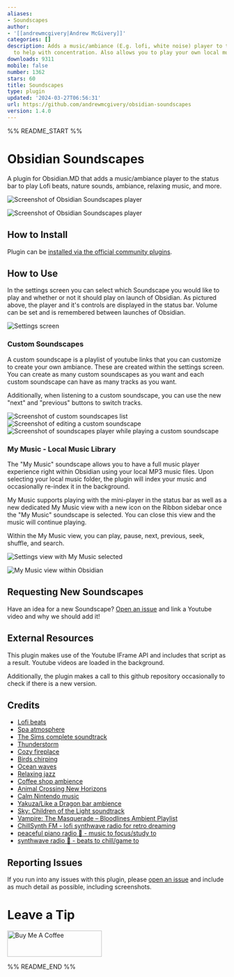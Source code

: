 ```yaml
---
aliases:
- Soundscapes
author:
- '[[andrewmcgivery|Andrew McGivery]]'
categories: []
description: Adds a music/ambiance (E.g. lofi, white noise) player to the status bar
  to help with concentration. Also allows you to play your own local music files.
downloads: 9311
mobile: false
number: 1362
stars: 60
title: Soundscapes
type: plugin
updated: '2024-03-27T06:56:31'
url: https://github.com/andrewmcgivery/obsidian-soundscapes
version: 1.4.0
---
```


%% README_START %%

# Obsidian Soundscapes

A plugin for Obsidian.MD that adds a music/ambiance player to the status bar to play Lofi beats, nature sounds, ambiance, relaxing music, and more.

![Screenshot of Obsidian Soundscapes player](https://raw.githubusercontent.com/andrewmcgivery/obsidian-soundscapes/HEAD/screenshot1.png)

![Screenshot of Obsidian Soundscapes player](https://raw.githubusercontent.com/andrewmcgivery/obsidian-soundscapes/HEAD/screenshot2.png)

## How to Install

Plugin can be [installed via the official community plugins](https://obsidian.md/plugins?id=soundscapes).

## How to Use

In the settings screen you can select which Soundscape you would like to play and whether or not it should play on launch of Obsidian. As pictured above, the player and it's controls are displayed in the status bar. Volume can be set and is remembered between launches of Obsidian.

![Settings screen](https://raw.githubusercontent.com/andrewmcgivery/obsidian-soundscapes/HEAD/settings.png)

### Custom Soundscapes

A custom soundscape is a playlist of youtube links that you can customize to create your own ambiance. These are created within the settings screen. You can create as many custom soundscapes as you want and each custom soundscape can have as many tracks as you want.

Additionally, when listening to a custom soundscape, you can use the new "next" and "previous" buttons to switch tracks.

![Screenshot of custom soundscapes list](https://raw.githubusercontent.com/andrewmcgivery/obsidian-soundscapes/HEAD/screenshot3.png)
![Screenshot of editing a custom soundscape](https://raw.githubusercontent.com/andrewmcgivery/obsidian-soundscapes/HEAD/screenshot4.png)
![Screenshot of soundscapes player while playing a custom soundscape](https://raw.githubusercontent.com/andrewmcgivery/obsidian-soundscapes/HEAD/screenshot5.png)

### My Music - Local Music Library

The "My Music" soundscape allows you to have a full music player experience right within Obsidian using your local MP3 music files. Upon selecting your local music folder, the plugin will index your music and occasionally re-index it in the background.

My Music supports playing with the mini-player in the status bar as well as a new dedicated My Music view with a new icon on the Ribbon sidebar once the "My Music" soundscape is selected. You can close this view and the music will continue playing.

Within the My Music view, you can play, pause, next, previous, seek, shuffle, and search.

![Settings view with My Music selected](https://raw.githubusercontent.com/andrewmcgivery/obsidian-soundscapes/HEAD/screenshot6.png)

![My Music view within Obsidian](https://raw.githubusercontent.com/andrewmcgivery/obsidian-soundscapes/HEAD/screenshot7.png)

## Requesting New Soundscapes

Have an idea for a new Soundscape? [Open an issue](https://github.com/andrewmcgivery/obsidian-soundscapes/issues/new) and link a Youtube video and why we should add it!

## External Resources

This plugin makes use of the Youtube IFrame API and includes that script as a result. Youtube videos are loaded in the background.

Additionally, the plugin makes a call to this github repository occasionally to check if there is a new version.

## Credits

-   [Lofi beats](https://www.youtube.com/watch?v=jfKfPfyJRdk)
-   [Spa atmosphere](https://www.youtube.com/watch?v=luxiL4SQVVE)
-   [The Sims complete soundtrack](https://www.youtube.com/watch?v=wKnkQdsITUE)
-   [Thunderstorm](https://www.youtube.com/watch?v=nDq6TstdEi8)
-   [Cozy fireplace](https://www.youtube.com/watch?v=rCYzRXLWcIg)
-   [Birds chirping](https://www.youtube.com/watch?v=mFjU4JuJgnM)
-   [Ocean waves](https://www.youtube.com/watch?v=bn9F19Hi1Lk)
-   [Relaxing jazz](https://www.youtube.com/watch?v=tNvh2w8lTes)
-   [Coffee shop ambience](https://www.youtube.com/watch?v=uiMXGIG_DQo)
-   [Animal Crossing New Horizons](https://www.youtube.com/watch?v=zru-TLye9jo)
-   [Calm Nintendo music](https://www.youtube.com/watch?v=sA0qrPOMy2Y)
-   [Yakuza/Like a Dragon bar ambience](https://www.youtube.com/watch?v=Q0GtyZbHJDM)
-   [Sky: Children of the Light soundtrack](https://www.youtube.com/watch?v=87etrUp83Yc)
-   [Vampire: The Masquerade – Bloodlines Ambient Playlist](https://www.youtube.com/watch?v=pCZxb43L_Ag)
-   [ChillSynth FM - lofi synthwave radio for retro dreaming](https://www.youtube.com/watch?v=UedTcufyrHc)
-   [peaceful piano radio 🎹 - music to focus/study to](https://www.youtube.com/watch?v=vMxYL4Cj85Y)
-   [synthwave radio 🌌 - beats to chill/game to](https://www.youtube.com/watch?v=4xDzrJKXOOY)

## Reporting Issues

If you run into any issues with this plugin, please [open an issue](https://github.com/andrewmcgivery/obsidian-soundscapes/issues/new) and include as much detail as possible, including screenshots.

# Leave a Tip

<a href="https://www.buymeacoffee.com/andrewmcgivery" target="_blank"><img src="https://cdn.buymeacoffee.com/buttons/v2/default-yellow.png" alt="Buy Me A Coffee" style="height: 60px !important;width: 217px !important;" ></a>


%% README_END %%